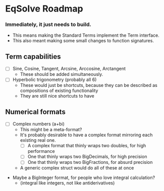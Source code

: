 # EqSolve Roadmap

### Immediately, it just needs to build.
- This means making the Standard Terms implement the Term interface.
- This also meant making some small changes to function signatures.

## Term capabilities

- [ ] Sine, Cosine, Tangent, Arcsine, Arccosine, Arctangent
  - These should be added simultaneously.
- [ ] Hyperbolic trigonometry (probably all 6)
  - These would just be shortcuts, because they can be described as compositions of existing functionality
  - They are still nice shortcuts to have

## Numerical formats

- [ ] Complex numbers (a+bi)
  - This might be a meta-format?
  - It's probably desirable to have a complex format mirroring each existing real one.
    - [ ] A complex format that thinly wraps two doubles, for high performance
    - [ ] One that thinly wraps two BigDecimals, for high precision
    - [ ] One that thinly wraps two BigFractions, for absurd precision
  - A generic complex struct would do all of these at once
- Maybe a BigInteger format, for people who love integral calculation?
  - (integral like integers, not like antiderivatives)
